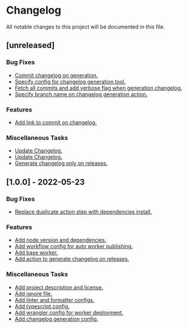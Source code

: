 # Changelog

All notable changes to this project will be documented in this file.

## [unreleased]

### Bug Fixes

- [Commit changelog on generation.](https://github.com/fourjuaneight/worker/commit/492d9d747ffbb031621811154a70b05f944e5b6e)
- [Specify config for changelog generation tool.](https://github.com/fourjuaneight/worker/commit/36672f2e53a059cf626259699e5e43f0aa7baf3a)
- [Fetch all commits and add verbose flag when generation changelog.](https://github.com/fourjuaneight/worker/commit/fe64262c53b40983e430e307d56af35208ae5c88)
- [Specify branch name on changelog generation action.](https://github.com/fourjuaneight/worker/commit/548c09b70f1ab951e7e37b1b7642d8a9ed787ce0)

### Features

- [Add link to commit on changelog.](https://github.com/fourjuaneight/worker/commit/4c0158c45f3f3a0003ca4712777d211fe82d0804)

### Miscellaneous Tasks

- [Update Changelog.](https://github.com/fourjuaneight/worker/commit/903138a6f2104536b2dfedf68a8e754e47671732)
- [Update Changelog.](https://github.com/fourjuaneight/worker/commit/419f84fd5eebc497f6c617d36e2fd433ef5b4871)
- [Generate changelog only on releases.](https://github.com/fourjuaneight/worker/commit/20ee6e436c674a219fec620621579c18dad35f8b)

## [1.0.0] - 2022-05-23

### Bug Fixes

- [Replace duplicate action step with dependencies install.](https://github.com/fourjuaneight/worker/commit/d7173061dc3e70085502d1bdbc1e862fe92fcf18)

### Features

- [Add node version and dependencies.](https://github.com/fourjuaneight/worker/commit/b28f692070be272411be349703ab7d4f8818e3d6)
- [Add workflow config for auto worker publishing.](https://github.com/fourjuaneight/worker/commit/b24eed68cfffb0271f2107dad55bed09cd4af3ec)
- [Add base worker.](https://github.com/fourjuaneight/worker/commit/bc95f8bee83801b27216b230c008cae3721a7701)
- [Add action to generate changelog on releases.](https://github.com/fourjuaneight/worker/commit/213f75fc85eb878c85fa367c9d0c8bec0cd2a0b1)

### Miscellaneous Tasks

- [Add project description and license.](https://github.com/fourjuaneight/worker/commit/415df7927469b904a223d6de5bb7567741b93bfe)
- [Add ignore file.](https://github.com/fourjuaneight/worker/commit/7adf3a55be53f15db91a297d242b0bc4f7d625d9)
- [Add linter and formatter configs.](https://github.com/fourjuaneight/worker/commit/4393b7701a53dfb9425a95ab70546b50ade126f9)
- [Add typescript config.](https://github.com/fourjuaneight/worker/commit/317c6bf18b9f28f2ce9f3028581a80702ae187b0)
- [Add wrangler config for worker deployment.](https://github.com/fourjuaneight/worker/commit/875906b8bd7e160fa8ede7fdef4f46f5f96fee31)
- [Add changelog generation config.](https://github.com/fourjuaneight/worker/commit/8c88916af717009427ad96b2b287c0a5e3c9532f)

<!-- generated by git-cliff -->

